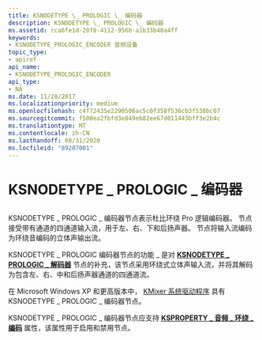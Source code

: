 ```yaml
---
title: KSNODETYPE \_ PROLOGIC \_ 编码器
description: KSNODETYPE \_ PROLOGIC \_ 编码器
ms.assetid: cca6fe1d-20f8-4112-956b-a1b33b48a4ff
keywords:
- KSNODETYPE_PROLOGIC_ENCODER 音频设备
topic_type:
- apiref
api_name:
- KSNODETYPE_PROLOGIC_ENCODER
api_type:
- NA
ms.date: 11/28/2017
ms.localizationpriority: medium
ms.openlocfilehash: c4f72435e2290506ac5c0f358f536cb3f538bc07
ms.sourcegitcommit: f500ea2fbfd3e849eb82ee67d011443bff3e2b4c
ms.translationtype: MT
ms.contentlocale: zh-CN
ms.lasthandoff: 08/31/2020
ms.locfileid: "89207001"
---
```

# <a name="ksnodetype_prologic_encoder"></a>KSNODETYPE \_ PROLOGIC \_ 编码器


## <span id="ddk_ksnodetype_prologic_encoder_ks"></span><span id="DDK_KSNODETYPE_PROLOGIC_ENCODER_KS"></span>


KSNODETYPE \_ PROLOGIC \_ 编码器节点表示杜比环绕 Pro 逻辑编码器。 节点接受带有通道的四通道输入流，用于左、右、下和后扬声器。 节点将输入流编码为环绕音编码的立体声输出流。

KSNODETYPE \_ PROLOGIC 编码器节点的功能 \_ 是对 [**KSNODETYPE \_ PROLOGIC \_ 解码器**](ksnodetype-prologic-decoder.md) 节点的补充，该节点采用环绕式立体声输入流，并将其解码为包含左、右、中和后扬声器通道的四通道流。

在 Microsoft Windows XP 和更高版本中， [KMixer 系统驱动程序](./kernel-mode-wdm-audio-components.md#kmixer-system-driver) 具有 KSNODETYPE \_ PROLOGIC \_ 编码器节点。

KSNODETYPE \_ PROLOGIC \_ 编码器节点应支持 [**KSPROPERTY \_ 音频 \_ 环绕 \_ 编码**](ksproperty-audio-surround-encode.md) 属性，该属性用于启用和禁用节点。

 

